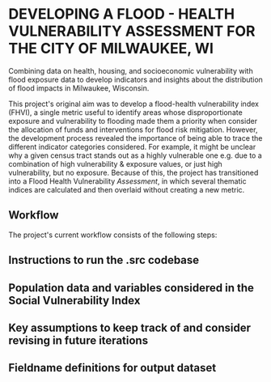 # DEVELOPING A FLOOD - HEALTH VULNERABILITY ASSESSMENT FOR THE CITY OF MILWAUKEE, WI

Combining data on health, housing, and socioeconomic vulnerability with flood exposure data to develop indicators and insights about the distribution of flood impacts in Milwaukee, Wisconsin.

This project's original aim was to develop a flood-health vulnerability index (FHVI), a single metric useful to identify areas whose disproportionate exposure and vulnerability to flooding made them a priority when consider the allocation of funds and interventions for flood risk mitigation. However, the development process revealed the importance of being able to trace the different indicator categories considered. For example, it might be unclear why a given census tract stands out as a highly vulnerable one e.g. due to a combination of high vulnerability & exposure values, or just high vulnerability, but no exposure. Because of this, the project has transitioned into a Flood Health Vulnerability *Assessment*, in which several thematic indices are calculated and then overlaid without creating a new metric.

## Workflow

The project's current workflow consists of the following steps:



## Instructions to run the .src codebase



## Population data and variables considered in the Social Vulnerability Index



## Key assumptions to keep track of and consider revising in future iterations



## Fieldname definitions for output dataset
